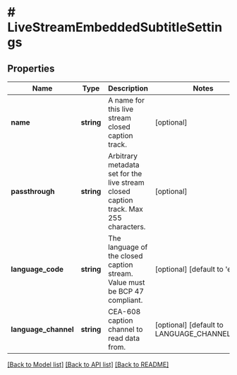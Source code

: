 # # LiveStreamEmbeddedSubtitleSettings

## Properties

Name | Type | Description | Notes
------------ | ------------- | ------------- | -------------
**name** | **string** | A name for this live stream closed caption track. | [optional]
**passthrough** | **string** | Arbitrary metadata set for the live stream closed caption track. Max 255 characters. | [optional]
**language_code** | **string** | The language of the closed caption stream. Value must be BCP 47 compliant. | [optional] [default to 'en']
**language_channel** | **string** | CEA-608 caption channel to read data from. | [optional] [default to LANGUAGE_CHANNEL_CC1]

[[Back to Model list]](../../README.md#models) [[Back to API list]](../../README.md#endpoints) [[Back to README]](../../README.md)
